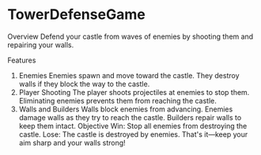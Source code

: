 # TowerDefenseGame
Overview
Defend your castle from waves of enemies by shooting them and repairing your walls.

Features
1. Enemies
    Enemies spawn and move toward the castle.
    They destroy walls if they block the way to the castle.
2. Player Shooting
    The player shoots projectiles at enemies to stop them.
    Eliminating enemies prevents them from reaching the castle.
3. Walls and Builders
    Walls block enemies from advancing.
    Enemies damage walls as they try to reach the castle.
    Builders repair walls to keep them intact.
Objective
    Win: Stop all enemies from destroying the castle.
    Lose: The castle is destroyed by enemies.
    That's it—keep your aim sharp and your walls strong!